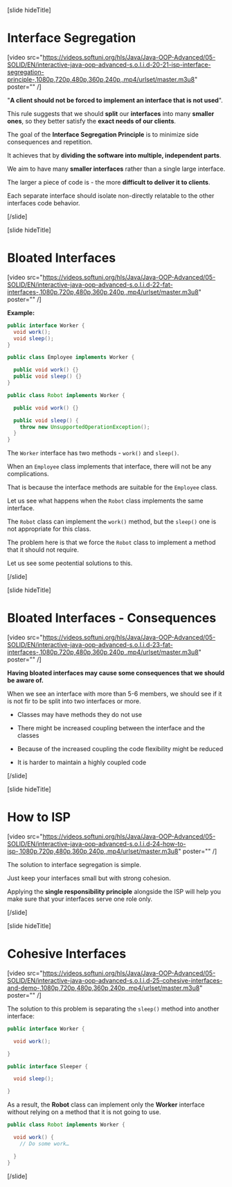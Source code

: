 [slide hideTitle]

# Interface Segregation

[video src="https://videos.softuni.org/hls/Java/Java-OOP-Advanced/05-SOLID/EN/interactive-java-oop-advanced-s.o.l.i.d-20-21-isp-interface-segregation-principle-,1080p,720p,480p,360p,240p,.mp4/urlset/master.m3u8" poster="" /]

"**A client should not be forced to implement an interface that is not used**".

This rule suggests that we should **split** our **interfaces** into many **smaller ones**, so they better satisfy the **exact needs of our clients**.

The goal of the **Interface Segregation Principle** is to minimize side consequences and repetition.

It achieves that by **dividing the software into multiple, independent parts**.

We aim to have many **smaller interfaces** rather than a single large interface. 

The larger a piece of code is -  the more **difficult to deliver it to clients**. 

Each separate interface should isolate non-directly relatable to the other interfaces code behavior.

[/slide]

[slide hideTitle]

# Bloated Interfaces

[video src="https://videos.softuni.org/hls/Java/Java-OOP-Advanced/05-SOLID/EN/interactive-java-oop-advanced-s.o.l.i.d-22-fat-interfaces-,1080p,720p,480p,360p,240p,.mp4/urlset/master.m3u8" poster="" /]

**Example:**

```java
public interface Worker {
  void work();
  void sleep();
}
```

```java
public class Employee implements Worker {

  public void work() {}
  public void sleep() {}
}

```

```java
public class Robot implements Worker {

  public void work() {}

  public void sleep() { 
    throw new UnsupportedOperationException();
  }
}
```
The `Worker` interface has two methods - `work()` and `sleep()`.​

When an `Employee` class implements that interface, there will not be any complications. 

That is because the interface methods are suitable for the `Employee` class.​

Let us see what happens when the `Robot` class implements the same interface.​

The `Robot` class can implement the `work()` method, but the `sleep()` one is not appropriate for this class. 

The problem here is that we force the `Robot` class to implement a method that it should not require.​

Let us see some peotential solutions to this.

[/slide]

[slide hideTitle]

# Bloated Interfaces - Consequences

[video src="https://videos.softuni.org/hls/Java/Java-OOP-Advanced/05-SOLID/EN/interactive-java-oop-advanced-s.o.l.i.d-23-fat-interfaces-,1080p,720p,480p,360p,240p,.mp4/urlset/master.m3u8" poster="" /]

**Having bloated interfaces may cause some consequences that we should be aware of.**

When we see an interface with more than 5-6 members, we should see if it is not fir to be split into two interfaces or more.

- Classes may have methods they do not use

- There might be increased coupling between the interface and the classes

- Because of the increased coupling the code flexibility might be reduced

- It is harder to maintain a highly coupled code

[/slide]

[slide hideTitle]

# How to ISP

[video src="https://videos.softuni.org/hls/Java/Java-OOP-Advanced/05-SOLID/EN/interactive-java-oop-advanced-s.o.l.i.d-24-how-to-isp-,1080p,720p,480p,360p,240p,.mp4/urlset/master.m3u8" poster="" /]

The solution to interface segregation is simple.

Just keep your interfaces small but with strong cohesion.

Applying the **single responsibility principle** alongside the ISP will help you make sure that your interfaces serve one role only.

[/slide]

[slide hideTitle]

# Cohesive Interfaces

[video src="https://videos.softuni.org/hls/Java/Java-OOP-Advanced/05-SOLID/EN/interactive-java-oop-advanced-s.o.l.i.d-25-cohesive-interfaces-and-demo-,1080p,720p,480p,360p,240p,.mp4/urlset/master.m3u8" poster="" /]

The solution to this problem is separating the `sleep()` method into another interface:

```java
public interface Worker {

  void work();

}
```

```java
public interface Sleeper {

  void sleep();

}
```
As a result, the **Robot** class can implement only the **Worker** interface without relying on a method that it is not going to use.​

```java
public class Robot implements Worker {

  void work() { 
    // Do some work… 

  }
}
```

[/slide]
